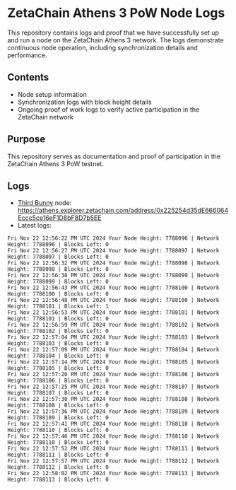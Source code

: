 # ZetaChain Athens 3 PoW Node Logs
This repository contains logs and proof that we have successfully set up and run a node on the ZetaChain Athens 3 network. The logs demonstrate continuous node operation, including synchronization details and performance.

## Contents
- Node setup information
- Synchronization logs with block height details
- Ongoing proof of work logs to verify active participation in the ZetaChain network

## Purpose
This repository serves as documentation and proof of participation in the ZetaChain Athens 3 PoW testnet.

## Logs

- [Third Bunny](https://thirdbunny.xyz/) node: https://athens.explorer.zetachain.com/address/0x225254d35dE666064Eccc5ce16eF1D8bF8D7b5EE
- Latest logs:
```
Fri Nov 22 12:56:22 PM UTC 2024 Your Node Height: 7788096 | Network Height: 7788096 | Blocks Left: 0
Fri Nov 22 12:56:27 PM UTC 2024 Your Node Height: 7788097 | Network Height: 7788097 | Blocks Left: 0
Fri Nov 22 12:56:32 PM UTC 2024 Your Node Height: 7788098 | Network Height: 7788098 | Blocks Left: 0
Fri Nov 22 12:56:38 PM UTC 2024 Your Node Height: 7788099 | Network Height: 7788099 | Blocks Left: 0
Fri Nov 22 12:56:43 PM UTC 2024 Your Node Height: 7788100 | Network Height: 7788100 | Blocks Left: 0
Fri Nov 22 12:56:48 PM UTC 2024 Your Node Height: 7788100 | Network Height: 7788101 | Blocks Left: 1
Fri Nov 22 12:56:53 PM UTC 2024 Your Node Height: 7788101 | Network Height: 7788101 | Blocks Left: 0
Fri Nov 22 12:56:59 PM UTC 2024 Your Node Height: 7788102 | Network Height: 7788102 | Blocks Left: 0
Fri Nov 22 12:57:04 PM UTC 2024 Your Node Height: 7788103 | Network Height: 7788103 | Blocks Left: 0
Fri Nov 22 12:57:09 PM UTC 2024 Your Node Height: 7788104 | Network Height: 7788104 | Blocks Left: 0
Fri Nov 22 12:57:14 PM UTC 2024 Your Node Height: 7788105 | Network Height: 7788105 | Blocks Left: 0
Fri Nov 22 12:57:20 PM UTC 2024 Your Node Height: 7788106 | Network Height: 7788106 | Blocks Left: 0
Fri Nov 22 12:57:25 PM UTC 2024 Your Node Height: 7788107 | Network Height: 7788107 | Blocks Left: 0
Fri Nov 22 12:57:30 PM UTC 2024 Your Node Height: 7788108 | Network Height: 7788108 | Blocks Left: 0
Fri Nov 22 12:57:36 PM UTC 2024 Your Node Height: 7788109 | Network Height: 7788109 | Blocks Left: 0
Fri Nov 22 12:57:41 PM UTC 2024 Your Node Height: 7788110 | Network Height: 7788110 | Blocks Left: 0
Fri Nov 22 12:57:46 PM UTC 2024 Your Node Height: 7788110 | Network Height: 7788110 | Blocks Left: 0
Fri Nov 22 12:57:52 PM UTC 2024 Your Node Height: 7788111 | Network Height: 7788111 | Blocks Left: 0
Fri Nov 22 12:57:57 PM UTC 2024 Your Node Height: 7788112 | Network Height: 7788112 | Blocks Left: 0
Fri Nov 22 12:58:02 PM UTC 2024 Your Node Height: 7788113 | Network Height: 7788113 | Blocks Left: 0
```
